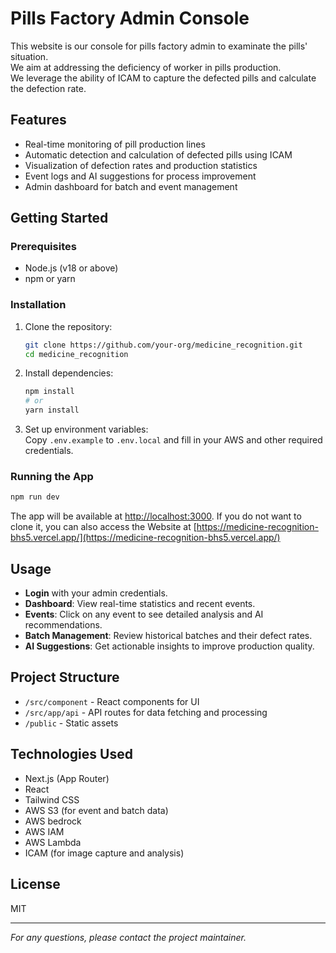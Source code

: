# Pills Factory Admin Console

This website is our console for pills factory admin to examinate the pills' situation.  
We aim at addressing the deficiency of worker in pills production.  
We leverage the ability of ICAM to capture the defected pills and calculate the defection rate.

## Features

- Real-time monitoring of pill production lines
- Automatic detection and calculation of defected pills using ICAM
- Visualization of defection rates and production statistics
- Event logs and AI suggestions for process improvement
- Admin dashboard for batch and event management

## Getting Started

### Prerequisites

- Node.js (v18 or above)
- npm or yarn

### Installation

1. Clone the repository:
    ```bash
    git clone https://github.com/your-org/medicine_recognition.git
    cd medicine_recognition
    ```

2. Install dependencies:
    ```bash
    npm install
    # or
    yarn install
    ```

3. Set up environment variables:  
   Copy `.env.example` to `.env.local` and fill in your AWS and other required credentials.

### Running the App

```bash
npm run dev

```

The app will be available at [http://localhost:3000](http://localhost:3000).
If you do not want to clone it, you can also access the Website  at [https://medicine-recognition-bhs5.vercel.app/](https://medicine-recognition-bhs5.vercel.app/)

## Usage

- **Login** with your admin credentials.
- **Dashboard**: View real-time statistics and recent events.
- **Events**: Click on any event to see detailed analysis and AI recommendations.
- **Batch Management**: Review historical batches and their defect rates.
- **AI Suggestions**: Get actionable insights to improve production quality.

## Project Structure

- `/src/component` - React components for UI
- `/src/app/api` - API routes for data fetching and processing
- `/public` - Static assets

## Technologies Used

- Next.js (App Router)
- React
- Tailwind CSS
- AWS S3 (for event and batch data)
- AWS bedrock
- AWS IAM
- AWS Lambda
- ICAM (for image capture and analysis)

## License

MIT

---

*For any questions, please contact the project maintainer.*